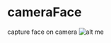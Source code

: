 # cameraFace
capture face on camera
![alt me](https://raw.githubusercontent.com/erasta/cameraFace/blob/master/Screenshot.from.2017-09-12.12-15-56.png)

